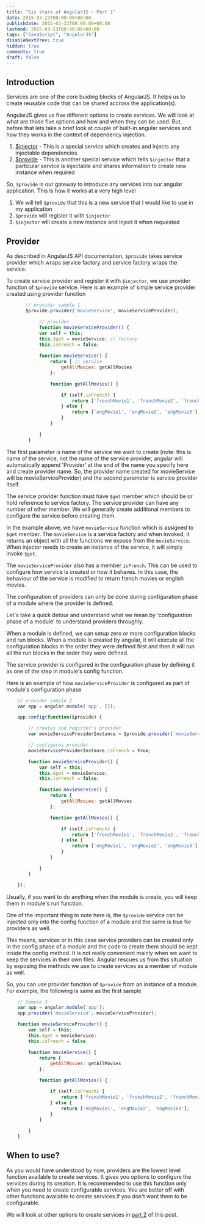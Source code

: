 ```yaml
---
title: "Six stars of AngularJS - Part 1"
date: 2015-03-23T00:00:00+00:00
publishdate: 2015-03-23T00:00:00+00:00
lastmod: 2015-03-23T00:00:00+00:00
tags: ["JavaScript", "AngularJS"]
disableNextPrev: true
hidden: true
comments: true
draft: false
---
```


<h2>Introduction</h2>
<p>Services are one of the core buiding blocks of AngularJS. It helps us to create reusable code that can be shared accross the application(s).</p><!-- more -->
<p>AngularJS gives us five different options to create services. We will look at what are those five options and how and when they can be used. But, before that lets take a brief look at couple of built-in angular services and how they works in the context of dependency injection.</p>
<ol>
<li><a href="https://docs.angularjs.org/api/auto/service/$injector" target="_blank">$injector</a> - This is a special service which creates and injects any injectable dependencies.</li>
<li><a href="https://docs.angularjs.org/api/auto/service/$provide" target="_blank">$provide</a>&nbsp;- This is another special service which tells <code>$injector</code> that a particular service is injectable and&nbsp;shares&nbsp;information to create new instance when required</li>
</ol>
<p>So, <code>$provide</code> is our gateway to introduce any services into our angular application. This is how it works at a very high level</p>
<ol>
<li>We will tell <code>$provide</code> that this is a new service that I would like to use in my application</li>
<li><code>$provide</code> will register it with <code>$injector</code></li>
<li><code>$injector</code> will create a new instance and inject it when requested</li>
</ol>
<h2>Provider</h2>
<p>As described in AngularJS API documentation, <code>$provide</code> takes service provider which wraps service factory and service factory wraps the service.</p>
<p>To create service provider and register it with <code>$injector</code>, we use provider function of <code>$provide</code> service. Here is an example of simple service provider created using provider function</p>

```js
       // provider sample 1
       $provide.provider('movieService', movieServiceProvider);

            // provider
            function movieServiceProvider() {
            var self = this;
            this.$get = movieService; // factory
            this.isFrench = false;
        
            function movieService() {
                return { // service
                    getAllMovies: getAllMovies
                };

                function getAllMovies() {

                    if (self.isFrench) {
                        return ['frenchMovie1', 'frenchMovie2', 'frenchMovie3'];
                    } else {
                        return ['engMovie1', 'engMovie2', 'engMovie3'];
                    }
                }

            }
        }
```

<p>The first parameter is name of the service we want to create (note: this is name of the service, not the name of the service provider, angular will automatically append 'Provider' at the end of the name you specify here and create provider name. So, the provider name created for movieService will be&nbsp;movieServiceProvider) and the second parameter is service provider itself.</p>
<p>The service provider function must have <code>$get</code> member which should be or hold reference to service factory. The service provider&nbsp;can have any number of other member. We will generally create additional members to configure the service before creating them.</p>
<p>In the example above, we have <code>movieService</code> function which is assigned to <code>$get</code> member. The <code>movieService</code> is a service factory and when invoked, it returns an object with all the functions we expose from the <code>movieService</code>. When injector needs to create an instance of the service, it will simply invoke <code>$get</code>.</p>
<p>The <code>movieServiceProvider</code> also has a member <code>isFrench</code>. This can be used to configure how service is created or how it behaves. In this case, the behaviour of the service is modified to return french movies or english movies.&nbsp;</p>
<p>The configuration of providers can only be done during configuration phase of a module where the provider is defined.</p>
<p>Let's take a quick detour and understand what we mean by 'configuration phase of a module' to understand providers throughly.</p>
<p>When a module is defined, we can setup zero or more configuration blocks and run blocks. When a module is created by angular, it will execute all the configuration blocks in the order they were defined first and then it will run all the run blocks in the order they were defined.</p>
<p>The service provider is configured in the configuration phase by defining it as one of the step in module's config function.</p>
<p>Here is an example of how <code>movieServiceProvider</code> is configured as part of module's configuration phase&nbsp;</p>

```js
    // provider sample 2
    var app = angular.module('app', []);

    app.config(function($provide) {

        // creates and register's provider
        var movieServiceProviderInstance = $provide.provider('movieService',  movieServiceProvider);

        // configures provider
        movieServiceProviderInstance.isFrench = true;

        function movieServiceProvider() {
            var self = this;
            this.$get = movieService;
            this.isFrench = false;

            function movieService() {
                return {
                    getAllMovies: getAllMovies
                };

                function getAllMovies() {

                    if (self.isFrench) {
                        return ['frenchMovie1', 'frenchMovie2', 'frenchMovie3'];
                    } else {
                        return ['engMovie1', 'engMovie2', 'engMovie3'];
                    }
                }

            }
        }

    });
```

<p>Usually, if you want to do anything&nbsp;when the module is create, you will keep them in module's run function.&nbsp;</p>
<p>One of the important thing to note here is, the <code>$provide</code> service can be injected only into the config function of a module and the same is true for providers as well.</p>
<p>This means, services or in this case service providers can be created only in the config phase of a module and the code to create them should be kept inside the config method. It is not really convenient mainly when we want to keep the services in their own files. Angular rescues us from this situation by exposing the methods we use to create services as a member of module as well.</p>
<p>So, you can use provider function of <code>$provide</code> from an instance of a module. For example, the following is same as the first sample</p>

```js
    // Sample 3
    var app = angular.module('app');
    app.provider('movieService', movieServiceProvider);

    function movieServiceProvider() {
        var self = this;
        this.$get = movieService;
        this.isFrench = false;

        function movieService() {
            return {
                getAllMovies: getAllMovies
            };

            function getAllMovies() {

                if (self.isFrench) {
                    return ['frenchMovie1', 'frenchMovie2', 'frenchMovie3'];
                } else {
                    return ['engMovie1', 'engMovie2', 'engMovie3'];
                }
            }

        }
    }
```

<h2>When to use?</h2>
<p>As you would have understood by now, providers are the lowest level function available to create services. It gives you options to configure the services during its creation. It is recommended to use this function only when you need to create configurable services. You are better off with other functions&nbsp;available to create services if you don't want them to be configurable.</p>
<p>We will look at other options to create services in <a href="../six-stars-of-angularjs-part-2" target="_blank">part 2</a>&nbsp;of this post.</p>